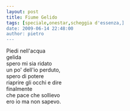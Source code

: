 ```yaml
---
layout: post
title: Fiume Gelido
tags: [speciale,onestar,scheggia d'essenza,]
date: 2009-06-14 22:48:00
author: pietro
---
```

Piedi nell'acqua<br/>gelida<br/>spero mi sia ridato<br/>un po' dell'io perduto,<br/>spero di potere<br/>riaprire gli occhi e dire<br/>finalmente<br/>che pace che sollievo<br/>ero io ma non sapevo.

